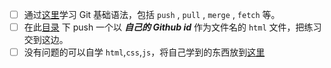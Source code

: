 - [ ] 通过[这里](https://learngitbranching.js.org)学习 Git 基础语法，包括 `push` , `pull` , `merge` , `fetch` 等。
- [ ] 在此[目录](https://github.com/BTMuli/MSC2021/tree/main/Tasks/Exercise1) 下 push 一个以 ***自己的  Github id*** 作为文件名的 `html` 文件，把练习交到这边。
- [ ] 没有问题的可以自学 `html`,`css`,`js`，将自己学到的东西放到[这里](https://github.com/BTMuli/MSC2021/tree/main/Reference/Web基础（html+css+js）)